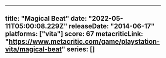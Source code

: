 
---
title: "Magical Beat"
date: "2022-05-11T05:00:08.229Z"
releaseDate: "2014-06-17"
platforms: ["vita"]
score: 67
metacriticLink: "https://www.metacritic.com/game/playstation-vita/magical-beat"
series: []
---
